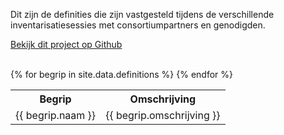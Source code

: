 ---
---
Dit zijn de definities die zijn vastgesteld tijdens de verschillende inventarisatiesessies met consortiumpartners en genodigden.

<a href="https://github.com/algoritmeregister/algoritmeregister-metadata-standaard">Bekijk dit project op Github</a>

<br>
<table>
    <tr>
        <th>Begrip</th>
        <th>Omschrijving</th>
    </tr>
    {% for begrip in site.data.definitions %}
    <tr>
        <td>{{ begrip.naam }}</td>
        <td>{{ begrip.omschrijving }}</td>
    </tr>
    {% endfor %}
</table>
